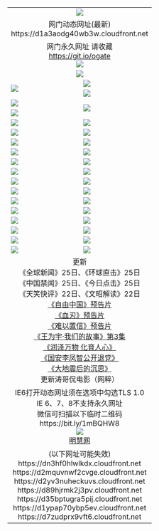 ﻿<table>
  <tr></tr>
  <tr><td colspan=2 align=center><img src="https://d1a3aodg40wb3w.cloudfront.net/Up/oGate.jpg" /></td></tr>
  <tr><td colspan=2 align=center>网门动态网址(最新)
<br>https://d1a3aodg40wb3w.cloudfront.net
    </td>
  </tr>
  <tr>
    <td colspan=2 align=center>网门永久网址 请收藏<br/><a href="https://git.io/ogate" target="_blank">https://git.io/ogate</a><br/><a href="https://d1a3aodg40wb3w.cloudfront.net/Up/0WMGDL2.png" target="_blank"><img src="https://d1a3aodg40wb3w.cloudfront.net/Up/0WMGD2.png"/></a></td>
  </tr>
  <tr>
    <td colspan=2 align=center><a href="https://d1a3aodg40wb3w.cloudfront.net/ogUP.aspx?name=0oGate.apk" target="_blank"><img src="https://d1a3aodg40wb3w.cloudfront.net/Up/0WMAZ.jpg" /></a></td>
  </tr>
  <tr>
    <td rowspan=2><a href="https://d1a3aodg40wb3w.cloudfront.net/ogUP.aspx?name=WJ.mp4&count=480P:1" target="_blank"><img src="https://d1a3aodg40wb3w.cloudfront.net/Up/WJ.jpg" /></a></td>
    <td><a href="https://d1a3aodg40wb3w.cloudfront.net/ogUP.aspx?name=11DKC.mp4&count=2:4,1:16" target="_blank"><img src="https://d1a3aodg40wb3w.cloudfront.net/Up/11DKC.jpg" /></a></td> 
  </tr>
  <tr>
    <td><a href="https://d1a3aodg40wb3w.cloudfront.net/ogUP.aspx?name=LRSH.mp4&count=W:13,2:10" target="_blank"><img src="https://d1a3aodg40wb3w.cloudfront.net/Up/LRSH.jpg" /></a></td>
  </tr>
  <tr>
    <td><a href="https://d1a3aodg40wb3w.cloudfront.net/ogUP.aspx?name=JQR.mp4&count=2" target="_blank"><img src="https://d1a3aodg40wb3w.cloudfront.net/Up/JQR.jpg" /></a></td>   
    <td rowspan=2><a href="https://d1a3aodg40wb3w.cloudfront.net/ogUP.aspx?name=JP.mp4&count=9" target="_blank"><img src="https://d1a3aodg40wb3w.cloudfront.net/Up/JP.jpg" /></td>
  </tr>
  <tr>
    <td><div><a href="https://d1a3aodg40wb3w.cloudfront.net/ogUP.aspx?name=LRWS.mp4&count=7B:7,6B:44,5A:10,5B:35,4A:14,4B:19,3A:10,3B:26,2A:16,2B:21,1A:23,1B:29&current=7B:7" target="_blank"><img src="https://d1a3aodg40wb3w.cloudfront.net/Up/LRWS.jpg" /></a></td>
  </tr>
  <tr>
    <td><a href="https://d1a3aodg40wb3w.cloudfront.net/ogUP.aspx?name=SSZJ.mp4&count=SP:6,480P:8" target="_blank"><img src="https://d1a3aodg40wb3w.cloudfront.net/Up/SSZJ.jpg" /></a></td>
    <td><a href="https://d1a3aodg40wb3w.cloudfront.net/ogUP.aspx?name=WH.mp4" target="_blank"><img src="https://d1a3aodg40wb3w.cloudfront.net/Up/WH.jpg" /></a></td>
  </tr>
  <tr>
    <td><a href="https://d1a3aodg40wb3w.cloudfront.net/ogUP.aspx?name=ZY.mp4&count=2015:16" target="_blank"><img src="https://d1a3aodg40wb3w.cloudfront.net/Up/ZY.jpg" /></a</td>
    <td><a href="https://d1a3aodg40wb3w.cloudfront.net/ogUP.aspx?name=XTFY.mp4&count=B:2,A:24" target="_blank"><img src="https://d1a3aodg40wb3w.cloudfront.net/Up/XTFY.jpg" /></a></td>
  </tr>
  <tr>
    <td><a href="https://d1a3aodg40wb3w.cloudfront.net/ogUP.aspx?name=1LYF.mp4&count=2" target="_blank"><img src="https://d1a3aodg40wb3w.cloudfront.net/Up/1LYF0.jpg" /></a></td>
    <td><a href="https://d1a3aodg40wb3w.cloudfront.net/ogUP.aspx?name=1ZGC.mp4&count=6" target="_blank"><img src="https://d1a3aodg40wb3w.cloudfront.net/Up/1ZGC0.jpg" /></a></td>
  </tr>
  <tr>
    <td><a href="https://d1a3aodg40wb3w.cloudfront.net/ogUP.aspx?name=1ZKM.mp4&count=3&current=3" target="_blank"><img src="https://d1a3aodg40wb3w.cloudfront.net/Up/1ZKM0.jpg" /></a></td>  
    <td><a href="https://d1a3aodg40wb3w.cloudfront.net/ogUP.aspx?name=1WWY.mp4&count=6&current=6" target="_blank"><img src="https://d1a3aodg40wb3w.cloudfront.net/Up/1WWY0.jpg" /></a></td>
  </tr>
  <tr>
    <td><a href="https://d1a3aodg40wb3w.cloudfront.net/ogUP.aspx?name=10JGY.mp4&count=3" target="_blank"><img src="https://d1a3aodg40wb3w.cloudfront.net/Up/10JGY0.jpg" /></a></td>
    <td><a href="https://d1a3aodg40wb3w.cloudfront.net/ogUP.aspx?name=10CYS.mp4&count=2" target="_blank"><img src="https://d1a3aodg40wb3w.cloudfront.net/Up/10CYS0.jpg" /></a></td>
  </tr>
  <tr>
    <td><a href="https://d1a3aodg40wb3w.cloudfront.net/ogUP.aspx?name=4SQQ.mp4&count=201602:18,201601:21&current=201602:18" target="_blank"><img src="https://d1a3aodg40wb3w.cloudfront.net/Up/4SQQ0.jpg"/></a></td>
    <td><a href="https://d1a3aodg40wb3w.cloudfront.net/ogUP.aspx?name=4SHQ.mp4&count=201602:23,201601:28&current=201602:23" target="_blank"><img src="https://d1a3aodg40wb3w.cloudfront.net/Up/4SHQ0.jpg"/></a></td>
  </tr>
  <tr>
    <td><a href="https://d1a3aodg40wb3w.cloudfront.net/ogUP.aspx?name=4SZG.mp4&count=201602:18,201601:23&current=201602:18" target="_blank"><img src="https://d1a3aodg40wb3w.cloudfront.net/Up/4SZG0.jpg"/></a></td>
    <td><a href="https://d1a3aodg40wb3w.cloudfront.net/ogUP.aspx?name=4SDJ.mp4&count=201602A:21,201602B:6,201601A:48,201601B:6&current=201602A:21" target="_blank"><img src="https://d1a3aodg40wb3w.cloudfront.net/Up/4SDJ0.jpg"/></a></td>
  </tr>
  <tr>
    <td><a href="https://d1a3aodg40wb3w.cloudfront.net/ogUP.aspx?name=4CTX.mp4&count=201602:3,201601:4&current=201602:3" target="_blank"><img src="https://d1a3aodg40wb3w.cloudfront.net/Up/4CTX0.jpg"/></a></td>
    <td><a href="https://d1a3aodg40wb3w.cloudfront.net/ogUP.aspx?name=4CWZ.mp4&count=201602:3,201601:4&current=201602:3" target="_blank"><img src="https://d1a3aodg40wb3w.cloudfront.net/Up/4CWZ0.jpg"/></a></td>
  </tr>
  <tr>
    <td><a href="https://d1a3aodg40wb3w.cloudfront.net/onUP.aspx?name=https://dwsfx5awq5vcc.cloudfront.net/" target="_blank"><img src="https://d1a3aodg40wb3w.cloudfront.net/Up/0DTW.jpg"/></a></td>
    <td><a href="https://d1a3aodg40wb3w.cloudfront.net/onUP.aspx?name=https://d240ns8up8earz.cloudfront.net/acenter/" target="_blank"><img src="https://d1a3aodg40wb3w.cloudfront.net/Up/0TDW.jpg" /></a></td>
  </tr>
  <tr>
    <td><a href="https://d1a3aodg40wb3w.cloudfront.net/onUP.aspx?name=https://d4508d6vomz2p.cloudfront.net/gb/nsc413.htm" target="_blank"><img src="https://d1a3aodg40wb3w.cloudfront.net/Up/0DJY.jpg" /></a></td>
    <td><a href="https://d1a3aodg40wb3w.cloudfront.net/onUP.aspx?name=https://d3bxwq7vzudb5l.cloudfront.net/xtr/gb/prog204.html" target="_blank"><img src="https://d1a3aodg40wb3w.cloudfront.net/Up/0XTR.jpg" /></a></td>
  </tr>
  <tr>
    <td><a href="https://d1a3aodg40wb3w.cloudfront.net/onUP.aspx?name=https://d3aj00iefsmfgc.cloudfront.net/" target="_blank"><img src="https://d1a3aodg40wb3w.cloudfront.net/Up/0MHW.jpg" /></a></td>
    <td><a href="https://d1a3aodg40wb3w.cloudfront.net/onUP.aspx?name=https://d1lcj91uv80klr.cloudfront.net/" target="_blank"><img src="https://d1a3aodg40wb3w.cloudfront.net/Up/0ZJW.jpg" /></a></td>
  </tr>
  <tr>
    <td><a href="https://d1a3aodg40wb3w.cloudfront.net/ogUP.aspx?name=0FG.zip" target="_blank"><img src="https://d1a3aodg40wb3w.cloudfront.net/Up/0FG.jpg" /></a></td>
    <td><a href="https://d1a3aodg40wb3w.cloudfront.net/ogUP.aspx?name=0FGA.apk" target="_blank"><img src="https://d1a3aodg40wb3w.cloudfront.net/Up/0FGA.jpg" /></a></td>
  </tr>
  <tr>
    <td><a href="https://d1a3aodg40wb3w.cloudfront.net/ogUP.aspx?name=0U.zip" target="_blank"><img src="https://d1a3aodg40wb3w.cloudfront.net/Up/0U.jpg" /></a></td>
    <td><a href="https://d1a3aodg40wb3w.cloudfront.net/ogUP.aspx?name=0UA.apk" target="_blank"><img src="https://d1a3aodg40wb3w.cloudfront.net/Up/0UA.jpg" /></a></td>
  </tr>
  <tr>
    <td><a href="https://d1a3aodg40wb3w.cloudfront.net/ogUP.aspx?name=0iPPOTV.zip" target="_blank"><img src="https://d1a3aodg40wb3w.cloudfront.net/Up/0iPPOTV.jpg" /></a></td>
    <td><a href="https://d1a3aodg40wb3w.cloudfront.net/ogUP.aspx?name=0iNTD.apk" target="_blank"><img src="https://d1a3aodg40wb3w.cloudfront.net/Up/0iNTD.jpg" /></a></td>
  </tr>
  <tr>
    <td colspan=2 align=center>更新<br>
      《全球新闻》25日、《环球直击》25日<br>
      《中国禁闻》25日、《今日点击》25日<br>
      《天笑快评》22日、《文昭解读》22日<br>
      <a href="https://d1a3aodg40wb3w.cloudfront.net/ogUP.aspx?name=11ZYZG0.mp4" target="_blank">《自由中国》预告片</a><br>
      <a href="https://d1a3aodg40wb3w.cloudfront.net/ogUP.aspx?name=11XR.mp4" target="_blank">《血刃》预告片</a><br>
      <a href="https://d1a3aodg40wb3w.cloudfront.net/ogUP.aspx?name=11NYZX.mp4&count=2" target="_blank">《难以置信》预告片</a><br>
      <a href="https://d1a3aodg40wb3w.cloudfront.net/ogUP.aspx?name=1WWY.mp4&count=6&current=6" target="_blank">《王为宇·我们的故事》第3集</a><br>
      <a href="https://d1a3aodg40wb3w.cloudfront.net/ogUP.aspx?name=LZWW.mp4" target="_blank">《润泽万物 化育人心》</a><br>
      <a href="https://d1a3aodg40wb3w.cloudfront.net/ogUP.aspx?name=4LFZ.mp4" target="_blank">《国安李凤智公开退党》</a><br>
      <a href="https://d1a3aodg40wb3w.cloudfront.net/ogUP.aspx?name=4DDZHDCS.mp4" target="_blank">《大地震后的沉思》</a><br>
      更新涛哥侃电影（网粹）<br>      
    </td>
  </tr>
  <tr>
    <td colspan=2 align=center>IE6打开动态网址须在选项中勾选TLS 1.0<br/>IE 6、7、8不支持永久网址<br/>
      微信可扫描以下临时二维码<br/>https://bit.ly/1mBQHW8<br/><a href="https://d1a3aodg40wb3w.cloudfront.net/Up/0WMGDL3.png" target="_blank"><img src="https://d1a3aodg40wb3w.cloudfront.net/Up/0WMGD3.png"/></a><br>
      <a href="https://d1a3aodg40wb3w.cloudfront.net/onUP.aspx?name=https://www.minghui.org/" target="_blank">明慧网</a></td>
  </tr>
  <tr>
    <td colspan=2 align=center>(以下网址可能失效)
<br>https://dn3hf0hlwlkdx.cloudfront.net
<br>https://d2mquvnwf2cvge.cloudfront.net
<br>https://d2yv3nuheckuvs.cloudfront.net
<br>https://d89hjrmk2j3pv.cloudfront.net
<br>https://d35bptugra5pij.cloudfront.net
<br>https://d1ypap70ybp5ev.cloudfront.net
<br>https://d7zudprx9vft6.cloudfront.net
    </td>
  </tr>
</table>
